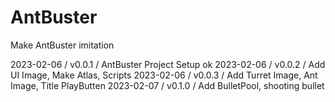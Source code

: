 # AntBuster
Make AntBuster imitation

2023-02-06 / v0.0.1 / AntBuster Project Setup ok
2023-02-06 / v0.0.2 / Add UI Image, Make Atlas, Scripts
2023-02-06 / v0.0.3 / Add Turret Image, Ant Image, Title PlayButten
2023-02-07 / v0.1.0 / Add BulletPool, shooting bullet
